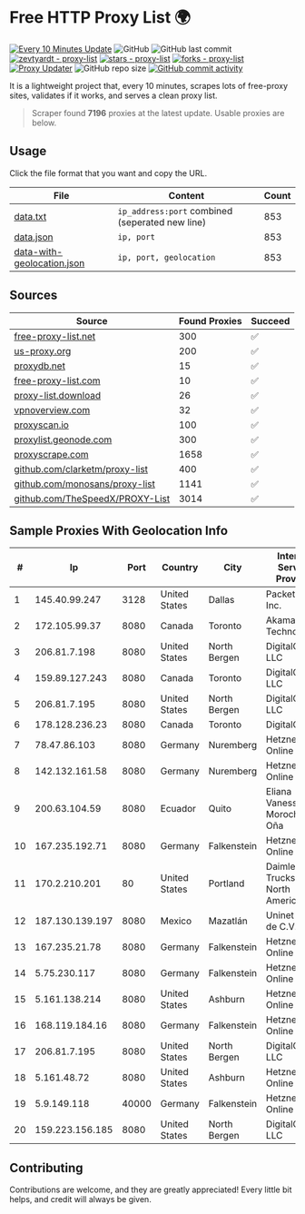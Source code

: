 
# Free HTTP Proxy List 🌍

[![Every 10 Minutes Update](https://github.com/mertguvencli/http-proxy-list/actions/workflows/main.yml/badge.svg?branch=main)](https://github.com/mertguvencli/http-proxy-list/actions/workflows/main.yml)
![GitHub](https://img.shields.io/github/license/mertguvencli/http-proxy-list)
![GitHub last commit](https://img.shields.io/github/last-commit/mertguvencli/http-proxy-list)
[![zevtyardt - proxy-list](https://img.shields.io/static/v1?label=zevtyardt&message=proxy-list&color=blue&logo=github)](https://github.com/zevtyardt/proxy-list "Go to GitHub repo")
[![stars - proxy-list](https://img.shields.io/github/stars/zevtyardt/proxy-list?style=social)](https://github.com/zevtyardt/proxy-list)
[![forks - proxy-list](https://img.shields.io/github/forks/zevtyardt/proxy-list?style=social)](https://github.com/zevtyardt/proxy-list)
[![Proxy Updater](https://github.com/zevtyardt/proxy-list/workflows/Proxy%20Updater/badge.svg)](https://github.com/zevtyardt/proxy-list/actions?query=workflow:"Proxy+Updater")
![GitHub repo size](https://img.shields.io/github/repo-size/zevtyardt/proxy-list)
[![GitHub commit activity](https://img.shields.io/github/commit-activity/m/zevtyardt/proxy-list?logo=commits)](https://github.com/zevtyardt/proxy-list/commits/main)

It is a lightweight project that, every 10 minutes, scrapes lots of free-proxy sites, validates if it works, and serves a clean proxy list.

> Scraper found **7196** proxies at the latest update. Usable proxies are below.

## Usage

Click the file format that you want and copy the URL.

|File|Content|Count|
|----|-------|-----|
|[data.txt](https://raw.githubusercontent.com/mertguvencli/http-proxy-list/main/proxy-list/data.txt)|`ip_address:port` combined (seperated new line)|853|
|[data.json](https://raw.githubusercontent.com/mertguvencli/http-proxy-list/main/proxy-list/data.json)|`ip, port`|853|
|[data-with-geolocation.json](https://raw.githubusercontent.com/mertguvencli/http-proxy-list/main/proxy-list/data-with-geolocation.json)|`ip, port, geolocation`|853|

## Sources

|Source|Found Proxies|Succeed|
|------|-------------|-------|
|[free-proxy-list.net](https://free-proxy-list.net)|300|✅|
|[us-proxy.org](https://www.us-proxy.org)|200|✅|
|[proxydb.net](http://proxydb.net)|15|✅|
|[free-proxy-list.com](https://free-proxy-list.com/?page=&port=&type%5B%5D=http&type%5B%5D=https&up_time=0&search=Search)|10|✅|
|[proxy-list.download](https://www.proxy-list.download/HTTP)|26|✅|
|[vpnoverview.com](https://vpnoverview.com/privacy/anonymous-browsing/free-proxy-servers)|32|✅|
|[proxyscan.io](https://www.proxyscan.io)|100|✅|
|[proxylist.geonode.com](https://proxylist.geonode.com/api/proxy-list?limit=300&page=1&sort_by=lastChecked&sort_type=desc&protocols=http,https)|300|✅|
|[proxyscrape.com](https://api.proxyscrape.com/v2/?request=displayproxies&protocol=http&timeout=10000&country=all&ssl=all&anonymity=all)|1658|✅|
|[github.com/clarketm/proxy-list](https://raw.githubusercontent.com/clarketm/proxy-list/master/proxy-list-raw.txt)|400|✅|
|[github.com/monosans/proxy-list](https://raw.githubusercontent.com/monosans/proxy-list/main/proxies/http.txt)|1141|✅|
|[github.com/TheSpeedX/PROXY-List](https://raw.githubusercontent.com/TheSpeedX/PROXY-List/master/http.txt)|3014|✅|


## Sample Proxies With Geolocation Info

|#|Ip|Port|Country|City|Internet Service Provider|
|-|--|----|-------|----|-------------------------|
|1|145.40.99.247|3128|United States|Dallas|Packet Host, Inc.|
|2|172.105.99.37|8080|Canada|Toronto|Akamai Technologies|
|3|206.81.7.198|8080|United States|North Bergen|DigitalOcean, LLC|
|4|159.89.127.243|8080|Canada|Toronto|DigitalOcean, LLC|
|5|206.81.7.195|8080|United States|North Bergen|DigitalOcean, LLC|
|6|178.128.236.23|8080|Canada|Toronto|DigitalOcean|
|7|78.47.86.103|8080|Germany|Nuremberg|Hetzner Online GmbH|
|8|142.132.161.58|8080|Germany|Nuremberg|Hetzner Online GmbH|
|9|200.63.104.59|8080|Ecuador|Quito|Eliana Vanessa Morocho Oña|
|10|167.235.192.71|8080|Germany|Falkenstein|Hetzner Online GmbH|
|11|170.2.210.201|80|United States|Portland|Daimler Trucks of North America LLC|
|12|187.130.139.197|8080|Mexico|Mazatlán|Uninet S.A. de C.V.|
|13|167.235.21.78|8080|Germany|Falkenstein|Hetzner Online GmbH|
|14|5.75.230.117|8080|Germany|Falkenstein|Hetzner Online GmbH|
|15|5.161.138.214|8080|United States|Ashburn|Hetzner Online GmbH|
|16|168.119.184.16|8080|Germany|Falkenstein|Hetzner Online GmbH|
|17|206.81.7.195|8080|United States|North Bergen|DigitalOcean, LLC|
|18|5.161.48.72|8080|United States|Ashburn|Hetzner Online GmbH|
|19|5.9.149.118|40000|Germany|Falkenstein|Hetzner Online GmbH|
|20|159.223.156.185|8080|United States|North Bergen|DigitalOcean, LLC|



## Contributing

Contributions are welcome, and they are greatly appreciated! Every
little bit helps, and credit will always be given.

